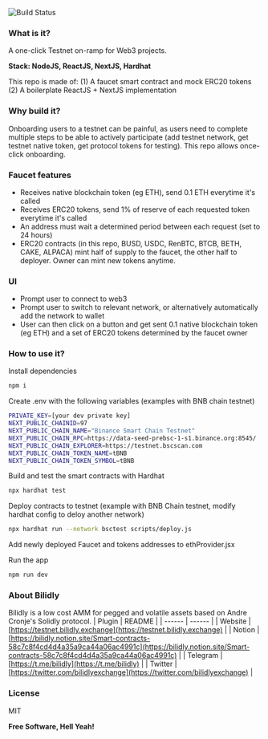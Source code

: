 ![Build Status](https://travis-ci.org/joemccann/dillinger.svg?branch=master)

### What is it?
A one-click Testnet on-ramp for Web3 projects.

**Stack: NodeJS, ReactJS, NextJS, Hardhat**

This repo is made of:
(1) A faucet smart contract and mock ERC20 tokens
(2) A boilerplate ReactJS + NextJS implementation

### Why build it?
Onboarding users to a testnet can be painful, as users need to complete multiple steps to be able to actively participate (add testnet network, get testnet native token, get protocol tokens for testing). This repo allows once-click onboarding.

### Faucet features
- Receives native blockchain token (eg ETH), send 0.1 ETH everytime it's called
- Receives ERC20 tokens, send 1% of reserve of each requested token everytime it's called
- An address must wait a determined period between each request (set to 24 hours)
- ERC20 contracts (in this repo, BUSD, USDC, RenBTC, BTCB, BETH, CAKE, ALPACA) mint half of supply to the faucet, the other half to deployer. Owner can mint new tokens anytime. 

### UI
- Prompt user to connect to web3
- Prompt user to switch to relevant network, or alternatively automatically add the network to wallet
- User can then click on a button and get sent 0.1 native blockchain token (eg ETH) and a set of ERC20 tokens determined by the faucet owner

### How to use it?
Install dependencies
```sh
npm i
```

Create .env with the following variables (examples with BNB chain testnet)
```sh
PRIVATE_KEY=[your dev private key]
NEXT_PUBLIC_CHAINID=97
NEXT_PUBLIC_CHAIN_NAME="Binance Smart Chain Testnet"
NEXT_PUBLIC_CHAIN_RPC=https://data-seed-prebsc-1-s1.binance.org:8545/
NEXT_PUBLIC_CHAIN_EXPLORER=https://testnet.bscscan.com
NEXT_PUBLIC_CHAIN_TOKEN_NAME=tBNB
NEXT_PUBLIC_CHAIN_TOKEN_SYMBOL=tBNB
```

Build and test the smart contracts with Hardhat
```sh
npx hardhat test
```

Deploy contracts to testnet (example with BNB Chain testnet, modify hardhat config to deloy another network)
```sh
npx hardhat run --network bsctest scripts/deploy.js
```

Add newly deployed Faucet and tokens addresses to ethProvider.jsx

Run the app
```sh
npm run dev
```

### About Bilidly
Bilidly is a low cost AMM for pegged and volatile assets based on Andre Cronje's Solidly protocol.
| Plugin | README |
| ------ | ------ |
| Website | [https://testnet.bilidly.exchange](https://testnet.bilidly.exchange) |
| Notion | [https://bilidly.notion.site/Smart-contracts-58c7c8f4cd4d4a35a9ca44a06ac4991c](https://bilidly.notion.site/Smart-contracts-58c7c8f4cd4d4a35a9ca44a06ac4991c) |
| Telegram | [https://t.me/bilidly](https://t.me/bilidly) |
| Twitter | [https://twitter.com/bilidlyexchange](https://twitter.com/bilidlyexchange) |

### License

MIT

**Free Software, Hell Yeah!**

